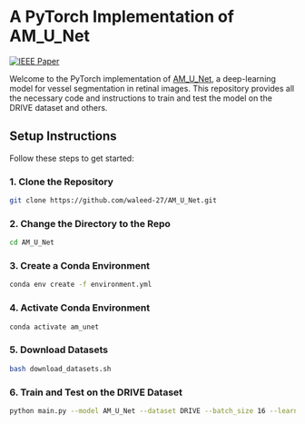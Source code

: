 # A PyTorch Implementation of AM_U_Net
[![IEEE Paper](https://img.shields.io/badge/IEEE-10384478-blue)](https://ieeexplore.ieee.org/document/10384478)

Welcome to the PyTorch implementation of [AM_U_Net](https://ieeexplore.ieee.org/document/10384478), a deep-learning model for vessel segmentation in retinal images. This repository provides all the necessary code and instructions to train and test the model on the DRIVE dataset and others.

## Setup Instructions

Follow these steps to get started:


### 1. Clone the Repository
```bash
git clone https://github.com/waleed-27/AM_U_Net.git
```
### 2. Change the Directory to the Repo
```bash
cd AM_U_Net
```

### 3. Create a Conda Environment
```bash
conda env create -f environment.yml
```

### 4. Activate Conda Environment
```bash
conda activate am_unet
```

### 5. Download Datasets
```bash
bash download_datasets.sh
```

### 6. Train and Test on the DRIVE Dataset
```bash
python main.py --model AM_U_Net --dataset DRIVE --batch_size 16 --learning_rate 0.001 --max_epochs 500 --patience 10 --image_size 512
```
